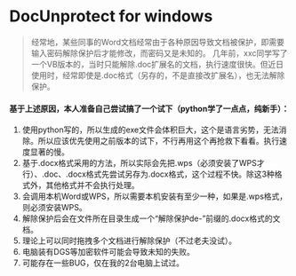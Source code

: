 # DocUnprotect for windows
>  经常地，某些同事的Word文档经常由于各种原因导致文档被保护，即需要输入密码解除保护后才能修改，而密码又是未知的。
>  几年前，xxc同学写了一个VB版本的，当时只能解除.doc扩展名的文档，执行速度很快。但近日使用时，经常即使是.doc格式（另存的，不是直接改扩展名），也无法解除保护。
####  基于上述原因，本人准备自己尝试搞了一个试下（python学了一点点，纯新手）：
1.  使用python写的，所以生成的exe文件会体积巨大，这个是语言劣势，无法消除。所以应该优先使用之前版本的试下，不行再用这个再抢救下看看。执行速度显著的慢。
2.  基于.docx格式采用的方法，所以实际会先把.wps（必须安装了WPS才行）、.doc、.docx格式先尝试另存为.docx格式，这个过程不快。除这3种格式外，其他格式并不会执行处理。
3.  会调用本机Word或WPS，所以需要本机安装有至少一种，如果是.wps格式，则必须安装WPS。
4.  解除保护后会在文件所在目录生成一个“解除保护de-”前缀的.docx格式的文档。
5.  理论上可以同时拖拽多个文档进行解除保护（不过老夫没试）。
6.  电脑装有DGS等加密软件可能会导致未知的失败。
7.  可能存在一些BUG，仅在我的2台电脑上试过。

